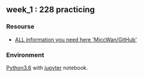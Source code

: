 ## week_1 : 228 practicing 

### Resourse

* [ALL information you need here 'MiccWan/GitHub'](https://github.com/MiccWan/Political-News-Analysis)
### Environment
[Python3.6](https://www.anaconda.com/) with [jupyter](https://jupyter.org/) notebook.
